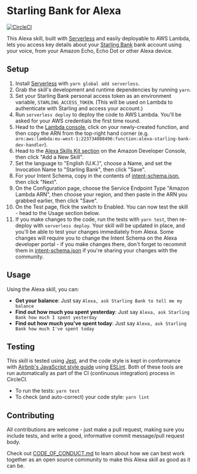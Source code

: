 # Starling Bank for Alexa

[![CircleCI](https://circleci.com/gh/timrogers/alexa-starling-bank.svg?style=svg)](https://circleci.com/gh/timrogers/alexa-starling-bank)

This Alexa skill, built with [Serverless](https://serverless.com) and easily deployable
to AWS Lambda, lets you access key details about your
[Starling Bank](https://www.starlingbank.com) bank account using your voice, from your
Amazon Echo, Echo Dot or other Alexa device.

## Setup

1. Install [Serverless](https://serverless.com) with `yarn global add serverless`.
2. Grab the skill's development and runtime dependencies by running `yarn`.
3. Set your Starling Bank personal access token as an environment variable,
`STARLING_ACCESS_TOKEN`. (This will be used on Lambda to authenticate with Starling
and access your account.)
4. Run `serverless deploy` to deploy the code to AWS Lambda. You'll be asked for your
AWS credentials the first time round.
5. Head to the [Lambda console](https://eu-west-1.console.aws.amazon.com/lambda/home),
click on your newly-created function, and then copy the ARN from the top-right hand
corner
(e.g. ` arn:aws:lambda:eu-west-1:223734088496:function:alexa-starling-bank-dev-handler`).
6. Head to the
[Alexa Skills Kit section](https://developer.amazon.com/edw/home.html#/skills) on the
Amazon Developer Console, then click "Add a New Skill".
7. Set the language to "English (U.K.)", choose a Name, and set the Invocation Name to
"Starling Bank", then click "Save".
8. For your Intent Schema, copy in the contents of 
[intent-schema.json](https://github.com/timrogers/alexa-starling-bank/blob/master/intent-schema.json),
then click "Next".
8. On the Configuration page, choose the Service Endpoint Type "Amazon Lambda ARN",
then choose your region, and then paste in the ARN you grabbed earlier, then click
"Save".
9. On the Test page, flick the switch to Enabled. You can now test the skill - head
to the Usage section below.
10. If you make changes to the code, run the tests with `yarn test`, then re-deploy
with `serverless deploy`. Your skill will be updated in place, and you'll be able to test
your changes immediately from Alexa. Some changes will require you to change the Intent
Schema on the Alexa developer portal - if you make changes there, don't forget to
recommit them in
[intent-schema.json](https://github.com/timrogers/alexa-starling-bank/blob/master/intent-schema.json)
if you're sharing your changes with the community.

## Usage

Using the Alexa skill, you can:

* __Get your balance__: Just say `Alexa, ask Starling Bank to tell me my balance`
* __Find out how much you spent yesterday__: Just say `Alexa, ask Starling Bank how much I spent yesterday`
* __Find out how much you've spent today__: Just say `Alexa, ask Starling Bank how much I've spent today`

## Testing

This skill is tested using [Jest](https://facebook.github.io/jest/), and the code style
is kept in conformance with
[Airbnb's JavaScript style guide](https://github.com/airbnb/javascript) using 
[ESLint](http://eslint.org/). Both of these
tools are run automatically as part of the CI (continuous integration) process in
CircleCI.

* To run the tests: `yarn test`
* To check (and auto-correct) your code style: `yarn lint`

## Contributing

All contributions are welcome - just make a pull request, making sure you include tests,
and write a good, informative commit message/pull request body.

Check out
[CODE_OF_CONDUCT.md](https://github.com/timrogers/alexa-starling-bank/blob/master/CODE_OF_CONDUCT.md)
to learn about how we can best work together as an open source community to make this
Alexa skill as good as it can be.

